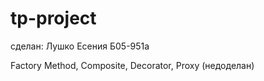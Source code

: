 # tp-project

сделан:  Лушко Есения Б05-951а


Factory Method,
Composite,
Decorator,
Proxy (недоделан)
